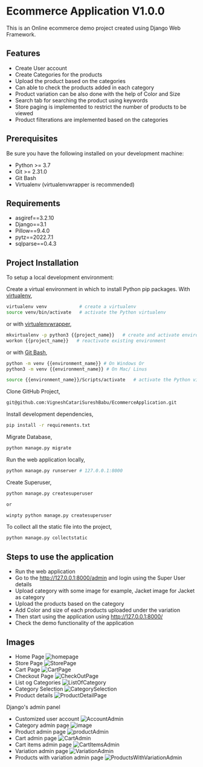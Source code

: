 # Ecommerce Application V1.0.0

This is an Online ecommerce demo project created using Django Web Framework.


## Features

* Create User account
* Create Categories for the products
* Upload the product based on the categories
* Can able to check the products added in each category
* Product variation can be also done with the help of Color and Size
* Search tab for searching the product using keywords
* Store paging is implemented to restrict the number of products to be viewed
* Product filterations are implemented based on the categories 


## Prerequisites

Be sure you have the following installed on your development machine:

+ Python >= 3.7
+ Git >= 2.31.0
+ Git Bash
+ Virtualenv (virtualenvwrapper is recommended)

## Requirements

+ asgiref==3.2.10
+ Django==3.1
+ Pillow==9.4.0
+ pytz==2022.7.1
+ sqlparse==0.4.3


## Project Installation

To setup a local development environment:

Create a virtual environment in which to install Python pip packages. With [virtualenv](https://pypi.python.org/pypi/virtualenv),
```bash
virtualenv venv            # create a virtualenv
source venv/bin/activate   # activate the Python virtualenv 
```

or with [virtualenvwrapper](http://virtualenvwrapper.readthedocs.org/en/latest/),
```bash
mkvirtualenv -p python3 {{project_name}}   # create and activate environment
workon {{project_name}}   # reactivate existing environment
```

or with [Git Bash](recommended),
```bash
python -m venv {{environment_name}} # On Windows Or
python3 -m venv {{environment_name}} # On Mac/ Linus

source {{environment_name}}/Scripts/activate   # activate the Python virtualenv
```

Clone GitHub Project,
```bash
git@github.com:VigneshCatariSureshBabu/EcommerceApplication.git
```

Install development dependencies,
```bash
pip install -r requirements.txt
```

Migrate Database,
```bash
python manage.py migrate
```

Run the web application locally,
```bash
python manage.py runserver # 127.0.0.1:8000
```

Create Superuser,
```bash
python manage.py createsuperuser

or

winpty python manage.py createsuperuser
```

To collect all the static file into the project,
```bash
python manage.py collectstatic
```

## Steps to use the application

* Run the web application
* Go to the http://127.0.0.1:8000/admin and login using the Super User details
* Upload category with some image for example, Jacket image for Jacket as category
* Upload the products based on the category
* Add Color and size of each products uploaded under the variation
* Then start using the application using http://127.0.0.1:8000/
* Check the demo functionality of the application

## Images

* Home Page
![homepage](https://user-images.githubusercontent.com/93681795/213537743-b2a26c67-d4f6-4d84-a3b8-bb97a4fd1f32.JPG)
* Store Page
![StorePage](https://user-images.githubusercontent.com/93681795/213537826-6fc97e72-7998-4565-9bc4-83e1a93ebb8c.JPG)
* Cart Page
![CartPage](https://user-images.githubusercontent.com/93681795/213537893-312782c3-7bb6-4a28-a024-02e214d71329.JPG)
* Checkout Page
![CheckOutPage](https://user-images.githubusercontent.com/93681795/213537943-236ec4a7-7c18-4720-b820-cfff3992945f.JPG)
* List og Categories
![ListOfCategory](https://user-images.githubusercontent.com/93681795/213538104-b8b050bd-65b3-413b-ade6-ebba474df2f3.JPG)
* Category Selection
![CategorySelection](https://user-images.githubusercontent.com/93681795/213538013-32cf093a-d112-447f-a26e-268e85e7ffe3.JPG)
* Product details
![ProductDetailPage](https://user-images.githubusercontent.com/93681795/213539249-6c34609f-8109-45c2-9b84-4797488f0af6.JPG)

Django's admin panel
* Customized user account
![AccountAdmin](https://user-images.githubusercontent.com/93681795/213538342-13a88e0f-0cb4-451a-b3bb-bf0e9148ed5f.JPG)
* Category admin page
![image](https://user-images.githubusercontent.com/93681795/213538744-04f55dd7-1cec-4629-a8df-fc262378b1e1.png)
* Product admin page
![productAdmin](https://user-images.githubusercontent.com/93681795/213538834-a99f604d-c44b-44b1-84d1-dbe17a7c0807.JPG)
* Cart admin page
![CartAdmin](https://user-images.githubusercontent.com/93681795/213538912-9557d9ae-49bf-4087-9cbb-9299d6b292fd.JPG)
* Cart items admin page
![CartItemsAdmin](https://user-images.githubusercontent.com/93681795/213538972-b257ead4-5004-4738-a252-b508f86a06f5.JPG)
* Variation admin page
![VariationAdmin](https://user-images.githubusercontent.com/93681795/213539100-1a0f7479-accb-43cf-8b35-c29941a7c9e8.JPG)
* Products with variation admin page
![ProductsWithVariationAdmin](https://user-images.githubusercontent.com/93681795/213539150-0f2569a5-7401-473f-b04e-250eaff2aff3.JPG)
